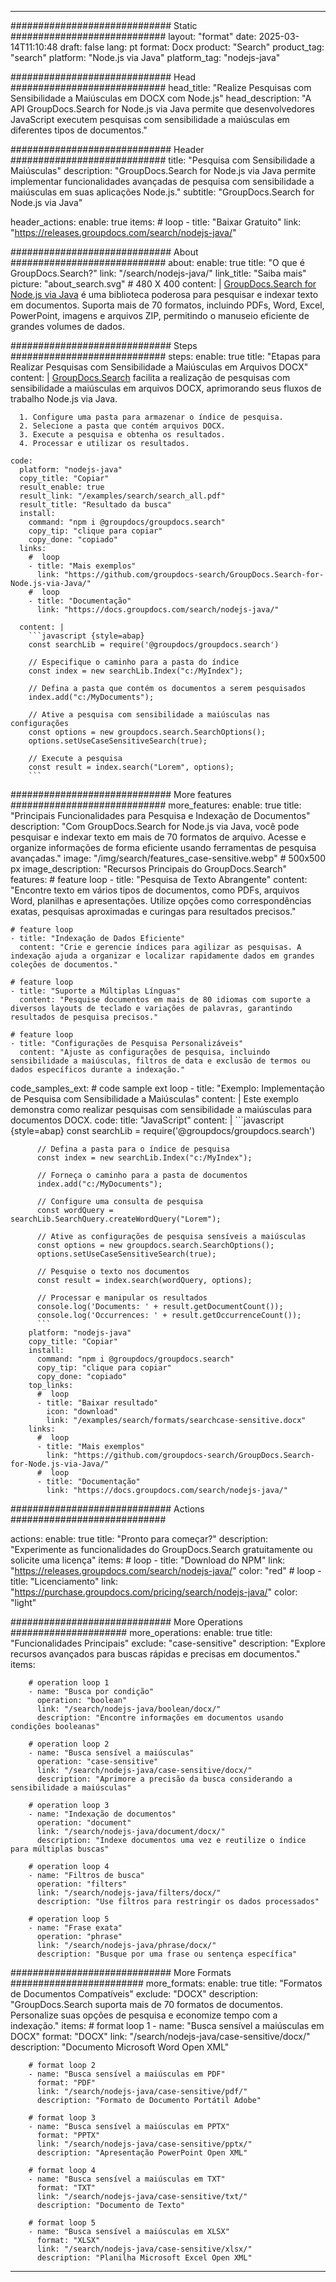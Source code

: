 
---
############################# Static ############################
layout: "format"
date:  2025-03-14T11:10:48
draft: false
lang: pt
format: Docx
product: "Search"
product_tag: "search"
platform: "Node.js via Java"
platform_tag: "nodejs-java"

############################# Head ############################
head_title: "Realize Pesquisas com Sensibilidade a Maiúsculas em DOCX com Node.js"
head_description: "A API GroupDocs.Search for Node.js via Java permite que desenvolvedores JavaScript executem pesquisas com sensibilidade a maiúsculas em diferentes tipos de documentos."

############################# Header ############################
title: "Pesquisa com Sensibilidade a Maiúsculas" 
description: "GroupDocs.Search for Node.js via Java permite implementar funcionalidades avançadas de pesquisa com sensibilidade a maiúsculas em suas aplicações Node.js."
subtitle: "GroupDocs.Search for Node.js via Java" 

header_actions:
  enable: true
  items:
    #  loop
    - title: "Baixar Gratuito"
      link: "https://releases.groupdocs.com/search/nodejs-java/"
      
############################# About ############################
about:
    enable: true
    title: "O que é GroupDocs.Search?"
    link: "/search/nodejs-java/"
    link_title: "Saiba mais"
    picture: "about_search.svg" # 480 X 400
    content: |
       [GroupDocs.Search for Node.js via Java](/search/nodejs-java/) é uma biblioteca poderosa para pesquisar e indexar texto em documentos. Suporta mais de 70 formatos, incluindo PDFs, Word, Excel, PowerPoint, imagens e arquivos ZIP, permitindo o manuseio eficiente de grandes volumes de dados.

############################# Steps ############################
steps:
    enable: true
    title: "Etapas para Realizar Pesquisas com Sensibilidade a Maiúsculas em Arquivos DOCX"
    content: |
      [GroupDocs.Search](/search/nodejs-java/) facilita a realização de pesquisas com sensibilidade a maiúsculas em arquivos DOCX, aprimorando seus fluxos de trabalho Node.js via Java.
      
      1. Configure uma pasta para armazenar o índice de pesquisa.
      2. Selecione a pasta que contém arquivos DOCX.
      3. Execute a pesquisa e obtenha os resultados.
      4. Processar e utilizar os resultados.
   
    code:
      platform: "nodejs-java"
      copy_title: "Copiar"
      result_enable: true
      result_link: "/examples/search/search_all.pdf"
      result_title: "Resultado da busca"
      install:
        command: "npm i @groupdocs/groupdocs.search"
        copy_tip: "clique para copiar"
        copy_done: "copiado"
      links:
        #  loop
        - title: "Mais exemplos"
          link: "https://github.com/groupdocs-search/GroupDocs.Search-for-Node.js-via-Java/"
        #  loop
        - title: "Documentação"
          link: "https://docs.groupdocs.com/search/nodejs-java/"
          
      content: |
        ```javascript {style=abap}
        const searchLib = require('@groupdocs/groupdocs.search')

        // Especifique o caminho para a pasta do índice
        const index = new searchLib.Index("c:/MyIndex");

        // Defina a pasta que contém os documentos a serem pesquisados
        index.add("c:/MyDocuments");

        // Ative a pesquisa com sensibilidade a maiúsculas nas configurações
        const options = new groupdocs.search.SearchOptions();
        options.setUseCaseSensitiveSearch(true);

        // Execute a pesquisa
        const result = index.search("Lorem", options);
        ```            

############################# More features ############################
more_features:
  enable: true
  title: "Principais Funcionalidades para Pesquisa e Indexação de Documentos"
  description: "Com GroupDocs.Search for Node.js via Java, você pode pesquisar e indexar texto em mais de 70 formatos de arquivo. Acesse e organize informações de forma eficiente usando ferramentas de pesquisa avançadas."
  image: "/img/search/features_case-sensitive.webp" # 500x500 px
  image_description: "Recursos Principais do GroupDocs.Search"
  features:
    # feature loop
    - title: "Pesquisa de Texto Abrangente"
      content: "Encontre texto em vários tipos de documentos, como PDFs, arquivos Word, planilhas e apresentações. Utilize opções como correspondências exatas, pesquisas aproximadas e curingas para resultados precisos."

    # feature loop
    - title: "Indexação de Dados Eficiente"
      content: "Crie e gerencie índices para agilizar as pesquisas. A indexação ajuda a organizar e localizar rapidamente dados em grandes coleções de documentos."

    # feature loop
    - title: "Suporte a Múltiplas Línguas"
      content: "Pesquise documentos em mais de 80 idiomas com suporte a diversos layouts de teclado e variações de palavras, garantindo resultados de pesquisa precisos."

    # feature loop
    - title: "Configurações de Pesquisa Personalizáveis"
      content: "Ajuste as configurações de pesquisa, incluindo sensibilidade a maiúsculas, filtros de data e exclusão de termos ou dados específicos durante a indexação."
      
  code_samples_ext:
    # code sample ext loop
    - title: "Exemplo: Implementação de Pesquisa com Sensibilidade a Maiúsculas"
      content: |
        Este exemplo demonstra como realizar pesquisas com sensibilidade a maiúsculas para documentos DOCX.
      code:
        title: "JavaScript"
        content: |
          ```javascript {style=abap}
          const searchLib = require('@groupdocs/groupdocs.search')
          
          // Defina a pasta para o índice de pesquisa
          const index = new searchLib.Index("c:/MyIndex");
              
          // Forneça o caminho para a pasta de documentos
          index.add("c:/MyDocuments");

          // Configure uma consulta de pesquisa
          const wordQuery = searchLib.SearchQuery.createWordQuery("Lorem");

          // Ative as configurações de pesquisa sensíveis a maiúsculas
          const options = new groupdocs.search.SearchOptions();
          options.setUseCaseSensitiveSearch(true);

          // Pesquise o texto nos documentos
          const result = index.search(wordQuery, options);
          
          // Processar e manipular os resultados
          console.log('Documents: ' + result.getDocumentCount());
          console.log('Occurrences: ' + result.getOccurrenceCount());
          ```
        platform: "nodejs-java"
        copy_title: "Copiar"
        install:
          command: "npm i @groupdocs/groupdocs.search"
          copy_tip: "clique para copiar"
          copy_done: "copiado"
        top_links:
          #  loop
          - title: "Baixar resultado"
            icon: "download"
            link: "/examples/search/formats/searchcase-sensitive.docx"
        links:
          #  loop
          - title: "Mais exemplos"
            link: "https://github.com/groupdocs-search/GroupDocs.Search-for-Node.js-via-Java/"
          #  loop
          - title: "Documentação"
            link: "https://docs.groupdocs.com/search/nodejs-java/"
            

            


############################# Actions ############################

actions:
  enable: true
  title: "Pronto para começar?"
  description: "Experimente as funcionalidades do GroupDocs.Search gratuitamente ou solicite uma licença"
  items:
    #  loop
    - title: "Download do NPM"
      link: "https://releases.groupdocs.com/search/nodejs-java/"
      color: "red"
        #  loop
    - title: "Licenciamento"
      link: "https://purchase.groupdocs.com/pricing/search/nodejs-java/"
      color: "light"


############################# More Operations #####################
more_operations:
    enable: true
    title: "Funcionalidades Principais"
    exclude: "case-sensitive"
    description: "Explore recursos avançados para buscas rápidas e precisas em documentos."
    items: 
          
        # operation loop 1
        - name: "Busca por condição"
          operation: "boolean"
          link: "/search/nodejs-java/boolean/docx/"
          description: "Encontre informações em documentos usando condições booleanas"

        # operation loop 2
        - name: "Busca sensível a maiúsculas"
          operation: "case-sensitive"
          link: "/search/nodejs-java/case-sensitive/docx/"
          description: "Aprimore a precisão da busca considerando a sensibilidade a maiúsculas"

        # operation loop 3
        - name: "Indexação de documentos"
          operation: "document"
          link: "/search/nodejs-java/document/docx/"
          description: "Indexe documentos uma vez e reutilize o índice para múltiplas buscas"

        # operation loop 4
        - name: "Filtros de busca"
          operation: "filters"
          link: "/search/nodejs-java/filters/docx/"
          description: "Use filtros para restringir os dados processados"

        # operation loop 5
        - name: "Frase exata"
          operation: "phrase"
          link: "/search/nodejs-java/phrase/docx/"
          description: "Busque por uma frase ou sentença específica"
          
        
          
############################# More Formats ########################
more_formats:
    enable: true
    title: "Formatos de Documentos Compatíveis"
    exclude: "DOCX"
    description: "GroupDocs.Search suporta mais de 70 formatos de documentos. Personalize suas opções de pesquisa e economize tempo com a indexação."
    items: 
        # format loop 1
        - name: "Busca sensível a maiúsculas em DOCX"
          format: "DOCX"
          link: "/search/nodejs-java/case-sensitive/docx/"
          description: "Documento Microsoft Word Open XML"
          
        # format loop 2
        - name: "Busca sensível a maiúsculas em PDF"
          format: "PDF"
          link: "/search/nodejs-java/case-sensitive/pdf/"
          description: "Formato de Documento Portátil Adobe"
          
        # format loop 3
        - name: "Busca sensível a maiúsculas em PPTX"
          format: "PPTX"
          link: "/search/nodejs-java/case-sensitive/pptx/"
          description: "Apresentação PowerPoint Open XML"

        # format loop 4
        - name: "Busca sensível a maiúsculas em TXT"
          format: "TXT"
          link: "/search/nodejs-java/case-sensitive/txt/"
          description: "Documento de Texto"
          
        # format loop 5
        - name: "Busca sensível a maiúsculas em XLSX"
          format: "XLSX"
          link: "/search/nodejs-java/case-sensitive/xlsx/"
          description: "Planilha Microsoft Excel Open XML"
  

---